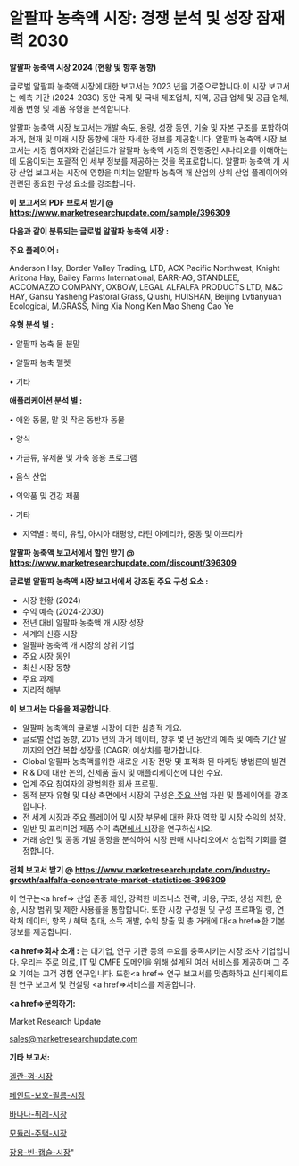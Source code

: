 # 알팔파 농축액 시장: 경쟁 분석 및 성장 잠재력 2030

<strong>알팔파 농축액 시장 2024 (현황 및 향후 동향)</strong>

글로벌 알팔파 농축액 시장에 대한 보고서는 2023 년을 기준으로합니다.이 시장 보고서는 예측 기간 (2024-2030) 동안 국제 및 국내 제조업체, 지역, 공급 업체 및 공급 업체, 제품 변형 및 제품 유형을 분석합니다.

알팔파 농축액 시장 보고서는 개발 속도, 용량, 성장 동인, 기술 및 자본 구조를 포함하여 과거, 현재 및 미래 시장 동향에 대한 자세한 정보를 제공합니다. 알팔파 농축액 시장 보고서는 시장 참여자와 컨설턴트가 알팔파 농축액 시장의 진행중인 시나리오를 이해하는 데 도움이되는 포괄적 인 세부 정보를 제공하는 것을 목표로합니다. 알팔파 농축액 개 시장 산업 보고서는 시장에 영향을 미치는 알팔파 농축액 개 산업의 상위 산업 플레이어와 관련된 중요한 구성 요소를 강조합니다.



<strong>이 보고서의 PDF 브로셔 받기 @ <a href=https://www.marketresearchupdate.com/sample/396309>https://www.marketresearchupdate.com/sample/396309</a></strong>



<strong>다음과 같이 분류되는 글로벌 알팔파 농축액 시장 :</strong>



<strong>주요 플레이어 :</strong>

Anderson Hay, Border Valley Trading, LTD, ACX Pacific Northwest, Knight Arizona Hay, Bailey Farms International, BARR-AG, STANDLEE, ACCOMAZZO COMPANY, OXBOW, LEGAL ALFALFA PRODUCTS LTD, M&C HAY, Gansu Yasheng Pastoral Grass, Qiushi, HUISHAN, Beijing Lvtianyuan Ecological, M.GRASS, Ning Xia Nong Ken Mao Sheng Cao Ye



<strong>유형 분석 별 :</strong>

• 알팔파 농축 물 분말

• 알팔파 농축 펠렛

• 기타



<strong>애플리케이션 분석 별 :</strong>

• 애완 동물, 말 및 작은 동반자 동물

• 양식

• 가금류, 유제품 및 가축 응용 프로그램

• 음식 산업

• 의약품 및 건강 제품

• 기타

<ul>
  <li>지역별 : 북미, 유럽, 아시아 태평양, 라틴 아메리카, 중동 및 아프리카</li>
</ul>


<strong>알팔파 농축액 보고서에서 할인 받기 @ <a href=https://www.marketresearchupdate.com/discount/396309>https://www.marketresearchupdate.com/discount/396309</a></strong>



<strong>글로벌 알팔파 농축액 시장 보고서에서 강조된 주요 구성 요소 :</strong>
<ul>
  <li>시장 현황 (2024)</li>
  <li>수익 예측 (2024-2030)</li>
  <li>전년 대비 알팔파 농축액 개 시장 성장</li>
  <li>세계의 신흥 시장</li>
  <li>알팔파 농축액 개 시장의 상위 기업</li>
  <li>주요 시장 동인</li>
  <li>최신 시장 동향</li>
  <li>주요 과제</li>
  <li>지리적 해부</li>
</ul>


<strong>이 보고서는 다음을 제공합니다.</strong>
<ul>
  <li>알팔파 농축액의 글로벌 시장에 대한 심층적 개요.</li>
  <li>글로벌 산업 동향, 2015 년의 과거 데이터, 향후 몇 년 동안의 예측 및 예측 기간 말까지의 연간 복합 성장률 (CAGR) 예상치를 평가합니다.</li>
  <li>Global 알팔파 농축액를위한 새로운 시장 전망 및 표적화 된 마케팅 방법론의 발견</li>
  <li>R &amp; D에 대한 논의, 신제품 출시 및 애플리케이션에 대한 수요.</li>
  <li>업계 주요 참여자의 광범위한 회사 프로필.</li>
  <li>동적 분자 유형 및 대상 측면에서 시장의 구성은<a href=> 주요 산</a>업 자원 및 플레이어를 강조합니다.</li>
  <li>전 세계 시장과 주요 플레이어 및 시장 부문에 대한 환자 역학 및 시장 수익의 성장.</li>
  <li>일반 및 프리미엄 제품 수익 측면<a href=>에서 시</a>장을 연구하십시오.</li>
  <li>거래 승인 및 공동 개발 동향을 분석하여 시장 판매 시나리오에서 상업적 기회를 결정합니다.</li>
</ul>



<strong>전체 보고서 받기 @ <a href=https://www.marketresearchupdate.com/industry-growth/aalfalfa-concentrate-market-statistices-396309>https://www.marketresearchupdate.com/industry-growth/aalfalfa-concentrate-market-statistices-396309</a></strong>

이 연구는<a href=> 산업 존중</a> 체인, 강력한 비즈니스 전략, 비용, 구조, 생성 제한, 운송, 시장 범위 및 제한 사용률을 통합합니다. 또한 시장 구성원 및 구성 프로파일 링, 연락처 데이터, 항목 / 혜택 침대, 소득 개발, 수익 창출 및 총 거래에 대<a href=>한 기본 </a>정보를 제공합니다.



<strong><a href=>회사 소</a>개 :</strong>
는 대기업, 연구 기관 등의 수요를 충족시키는 시장 조사 기업입니다. 우리는 주로 의료, IT 및 CMFE 도메인을 위해 설계된 여러 서비스를 제공하며 그 주요 기여는 고객 경험 연구입니다. 또한<a href=> 연구 보</a>고서를 맞춤화하고 신디케이트 된 연구 보고서 및 컨설팅 <a href=>서비스</a>를 제공합니다.



<strong><a href=>문의하기:</a></strong>

Market Research Update

sales@marketresearchupdate.com



<strong>기타 보고서:</strong>

<a href=https://www.linkedin.com/pulse/겔란-껌-시장-경쟁-분석-및-성장-잠재력-2029-analytics-alchemy-360-analysis/>겔란-껌-시장</a>

<a href=https://www.linkedin.com/pulse/페인트-보호-필름-시장-동향-및-성장-전망-trend-tracking-tips-360-analysis-txnif/>페인트-보호-필름-시장</a>

<a href=https://www.linkedin.com/pulse/바나나-퓌레-시장-진입-전략-및-위험-평가2029년-trendsetters-talk-360-analysis-59xjf/>바나나-퓌레-시장</a>

<a href=https://www.linkedin.com/pulse/모듈러-주택-시장-세분화-연구-및-목표-고객2030년-data-dive-diaries-24-analysis-zpzef/>모듈러-주택-시장</a>

<a href=https://www.linkedin.com/pulse/장용-빈-캡슐-시장-동향-및-성장-전망-data-dive-diaries-24-analysis-z0orf/>장용-빈-캡슐-시장</a>"
